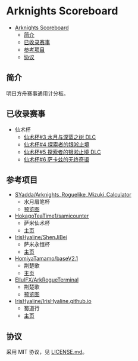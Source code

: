 # Arknights Scoreboard

- [Arknights Scoreboard](#arknights-scoreboard)
    - [简介](#简介)
    - [已收录赛事](#已收录赛事)
    - [参考项目](#参考项目)
    - [协议](#协议)

## 简介

明日方舟赛事通用计分板。

## 已收录赛事

- 仙术杯
    - [仙术杯#3 水月与深蓝之树 DLC](https://www.bilibili.com/blackboard/activity-ryhVSBIM5I.html)
    - [仙术杯#4 探索者的银淞止境](https://www.bilibili.com/blackboard/activity-pJUroSNBCC.html)
    - [仙术杯#5 探索者的银淞止境 DLC](https://www.bilibili.com/blackboard/activity-cXBrWYNabu.html)
    - [仙术杯#6 萨卡兹的无终奇语](https://live.bilibili.com/blackboard/era/M8mMwutyI06WCb0R.html)

## 参考项目

- [SYadda/Arknights_Roguelike_Mizuki_Calculator](https://github.com/SYadda/Arknights_Roguelike_Mizuki_Calculator)
    - 水月眉笔杯
    - [预览图](https://github.com/SYadda/Arknights_Roguelike_Mizuki_Calculator/blob/26e3e7c689c9d4d4c43e6138772baa729d06e9c3/%E8%BF%90%E8%A1%8C%E6%88%AA%E5%9B%BE.png)
- [HokagoTeaTime1/samicounter](https://github.com/HokagoTeaTime1/samicounter)
    - 萨米仙术杯
    - [主页](https://hokagoteatime1.github.io/samicounter)
- [IrisHyaline/ShenJiBei](https://github.com/IrisHyaline/ShenJiBei)
    - 萨米永恒杯
    - [主页](https://yong-heng-bei.vercel.app)
- [HomiyaTamamo/baseV2.1](https://github.com/HomiyaTamamo/baseV2.1)
    - 荆楚歌
    - [主页](https://istc-frame.github.io/base)
- [ElluIFX/ArkRogueTerminal](https://github.com/ElluIFX/ArkRogueTerminal)
    - 荆楚歌
    - [预览图](https://github.com/ElluIFX/ArkRogueTerminal/blob/4bfaed8b5e47db59e6186af83b0a587e90288c40/image/readme/1724419774597.png)
- [IrisHyaline/IrisHyaline.github.io](https://github.com/IrisHyaline/IrisHyaline.github.io)
    - 蜀道行
    - [主页](https://irishyaline.github.io)

## 协议

采用 MIT 协议，见 [LICENSE.md](./LICENSE.md)。
